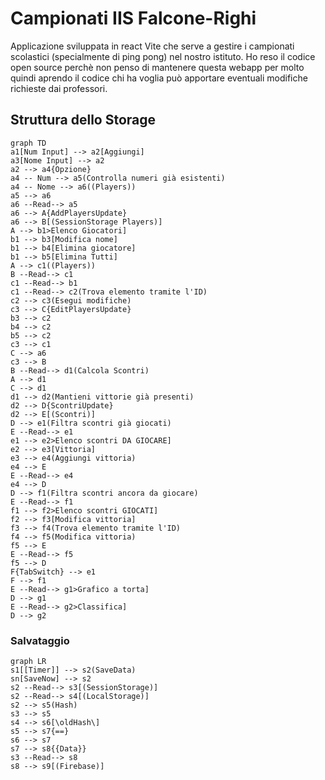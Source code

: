 # Campionati IIS Falcone-Righi
Applicazione sviluppata in react Vite che serve a gestire i campionati scolastici (specialmente di ping pong) nel nostro istituto. Ho reso il codice open source perchè non penso di mantenere questa webapp per molto quindi aprendo il codice chi ha voglia può apportare eventuali modifiche richieste dai professori.

## Struttura dello Storage
```mermaid
graph TD
a1[Num Input] --> a2[Aggiungi]
a3[Nome Input] --> a2
a2 --> a4{Opzione}
a4 -- Num --> a5(Controlla numeri già esistenti)
a4 -- Nome --> a6((Players))
a5 --> a6
a6 --Read--> a5
a6 --> A{AddPlayersUpdate}
a6 --> B[(SessionStorage Players)]
A --> b1>Elenco Giocatori]
b1 --> b3[Modifica nome]
b1 --> b4[Elimina giocatore]
b1 --> b5[Elimina Tutti]
A --> c1((Players))
B --Read--> c1
c1 --Read--> b1
c1 --Read--> c2(Trova elemento tramite l'ID)
c2 --> c3(Esegui modifiche)
c3 --> C{EditPlayersUpdate}
b3 --> c2
b4 --> c2
b5 --> c2
c3 --> c1
C --> a6
c3 --> B
B --Read--> d1(Calcola Scontri)
A --> d1
C --> d1
d1 --> d2(Mantieni vittorie già presenti)
d2 --> D{ScontriUpdate}
d2 --> E[(Scontri)]
D --> e1(Filtra scontri già giocati)
E --Read--> e1
e1 --> e2>Elenco scontri DA GIOCARE]
e2 --> e3[Vittoria]
e3 --> e4(Aggiungi vittoria)
e4 --> E
E --Read--> e4
e4 --> D
D --> f1(Filtra scontri ancora da giocare)
E --Read--> f1
f1 --> f2>Elenco scontri GIOCATI]
f2 --> f3[Modifica vittoria]
f3 --> f4(Trova elemento tramite l'ID)
f4 --> f5(Modifica vittoria)
f5 --> E
E --Read--> f5
f5 --> D
F{TabSwitch} --> e1
F --> f1
E --Read--> g1>Grafico a torta]
D --> g1
E --Read--> g2>Classifica]
D --> g2
```
### Salvataggio
```mermaid
graph LR
s1[[Timer]] --> s2(SaveData)
sn[SaveNow] --> s2
s2 --Read--> s3[(SessionStorage)]
s2 --Read--> s4[(LocalStorage)]
s2 --> s5(Hash)
s3 --> s5
s4 --> s6[\oldHash\]
s5 --> s7{==}
s6 --> s7
s7 --> s8{{Data}}
s3 --Read--> s8
s8 --> s9[(Firebase)]
```
